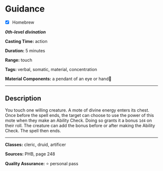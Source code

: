 # Guidance

- [x] Homebrew

***0th-level divination***

**Casting Time:** action

**Duration:** 5 minutes

**Range:** touch

**Tags:** verbal, somatic, material, concentration

**Material Components:** a pendant of an eye or hand

---

## Description
You touch one willing creature.
A mote of divine energy enters its chest.
Once before the spell ends, the target can choose to use the power of this mote when they make an Ability Check.
Doing so grants it a bonus `1d4` on their roll.
The creature can add the bonus before or after making the Ability Check.
The spell then ends.

---

**Classes:** cleric, druid, artificer

**Sources:** PHB, page 248

**Quality Assurance:** :star: personal pass

